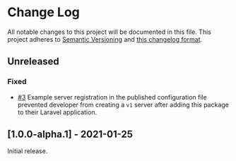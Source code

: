 # Change Log

All notable changes to this project will be documented in this file. This project adheres to
[Semantic Versioning](http://semver.org/) and [this changelog format](http://keepachangelog.com/).

## Unreleased

### Fixed
- [#3](https://github.com/laravel-json-api/laravel/issues/3)
Example server registration in the published configuration file prevented developer from creating
a `v1` server after adding this package to their Laravel application.

## [1.0.0-alpha.1] - 2021-01-25

Initial release.
